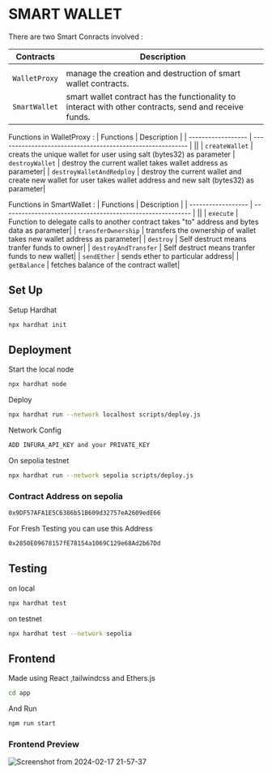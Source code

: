 # SMART WALLET


There are two Smart Conracts involved :


| Contracts        | Description                                                |
| ------------------ | ---------------------------------------------------------- |
||
| `WalletProxy` |  manage the creation and destruction of smart wallet contracts.
| `SmartWallet` | smart wallet contract has the functionality to interact with other contracts, send and receive funds.|

Functions in WalletProxy : 
| Functions       | Description                                                |
| ------------------ | ---------------------------------------------------------- |
||
| `createWallet` |  creats the unique wallet for user using salt (bytes32) as parameter
| `destroyWallet` | destroy the current wallet takes wallet address as parameter|
| `destroyWalletAndRedploy` | destroy the current wallet and create new wallet for user takes wallet address and new salt (bytes32) as parameter|

Functions in SmartWallet : 
| Functions       | Description                                                |
| ------------------ | ---------------------------------------------------------- |
|| 
| `execute` |  Function to delegate calls to another contract takes "to" address and bytes data as parameter|
| `transferOwnership` | transfers the ownership of wallet takes new wallet address as parameter|
| `destroy` | Self destruct means tranfer funds to owner|
| `destroyAndTransfer` | Self destruct means tranfer funds to new wallet|
| `sendEther` | sends ether to particular address|
| `getBalance` | fetches balance of the contract wallet|


## Set Up

Setup Hardhat

```bash
npx hardhat init
```

## Deployment

Start the local node
```bash
npx hardhat node
```
Deploy
```bash
npx hardhat run --network localhost scripts/deploy.js
```

Network Config
```bash
ADD INFURA_API_KEY and your PRIVATE_KEY
```
On sepolia testnet
```bash
npx hardhat run --network sepolia scripts/deploy.js
```

### Contract Address on sepolia
```bash
0x9DF57AFA1E5C6386b51B609d32757eA2609edE66
```
For Fresh Testing you can use this Address
```bash
0x2850E09678157fE78154a1069C129e68Ad2b67Dd
```

## Testing
on local
```bash
npx hardhat test
```
on testnet
```bash
npx hardhat test --network sepolia
```


## Frontend
Made using React ,tailwindcss and Ethers.js
```bash
cd app
```
And Run
```bash
npm run start
```
### Frontend Preview
![Screenshot from 2024-02-17 21-57-37](https://github.com/akasharora963/smart-wallet/assets/45670997/846e4ea6-5501-4274-b0e4-7fbb2c52da24)







    


